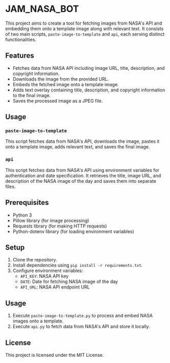 # JAM_NASA_BOT

This project aims to create a tool for fetching images from NASA's API and embedding them onto a template image along with relevant text. It consists of two main scripts, `paste-image-to-template` and `api`, each serving distinct functionalities.

## Features

- Fetches data from NASA API including image URL, title, description, and copyright information.
- Downloads the image from the provided URL.
- Embeds the fetched image onto a template image.
- Adds text overlay containing title, description, and copyright information to the final image.
- Saves the processed image as a JPEG file.

## Usage

### `paste-image-to-template`

This script fetches data from NASA's API, downloads the image, pastes it onto a template image, adds relevant text, and saves the final image.

### `api`

This script fetches data from NASA's API using environment variables for authentication and date specification. It retrieves the title, image URL, and description of the NASA image of the day and saves them into separate files.

## Prerequisites

- Python 3
- Pillow library (for image processing)
- Requests library (for making HTTP requests)
- Python-dotenv library (for loading environment variables)

## Setup

1. Clone the repository.
2. Install dependencies using `pip install -r requirements.txt`.
3. Configure environment variables:
   - `API_KEY`: NASA API key
   - `DATE`: Date for fetching NASA image of the day
   - `API_URL`: NASA API endpoint URL

## Usage

1. Execute `paste-image-to-template.py` to process and embed NASA images onto a template.
2. Execute `api.py` to fetch data from NASA's API and store it locally.

## License

This project is licensed under the MIT License.
